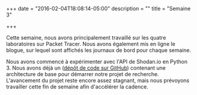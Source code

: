 +++
date = "2016-02-04T18:08:14-05:00"
description = ""
title = "Semaine 3"

+++

Cette semaine, nous avons principalement travaillé sur les quatre laboratoires
sur Packet Tracer. Nous avons également mis en ligne le blogue, sur lequel sont
affichés les journaux de bord pour chaque semaine.

Nous avons commencé à expérimenter avec l'API de Shodan.io en Python 3. Nous
avons déjà un
([dépôt de code sur GitHub](https://github.com/dominionized/anonymoustre))
contenant une architecture de base pour démarrer notre projet de recherche.
L'avancement du projet reste encore assez stagnant, mais nous prévoyons
travailler cette fin de semaine afin d'accélérer la cadence.
